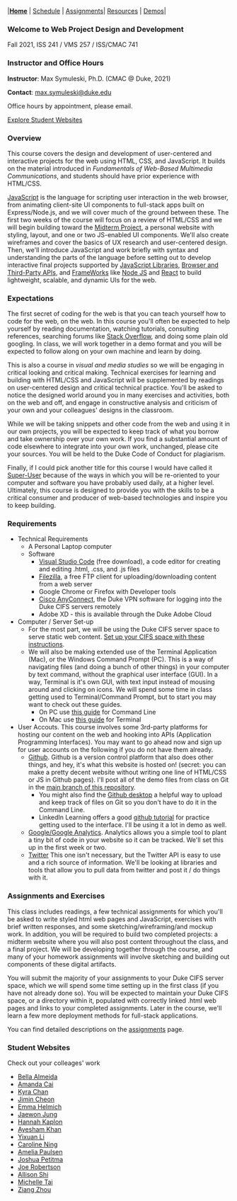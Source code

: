 |**[Home](./)** | [Schedule](./schedule.md) | [Assignments](./assignments.md)| [Resources](./resources.html) | [Demos](./demos.md)|

### Welcome to Web Project Design and Development

Fall 2021, ISS 241 / VMS 257 / ISS/CMAC 741

### Instructor and Office Hours

**Instructor**: Max Symuleski, Ph.D. (CMAC @ Duke, 2021)

**Contact**: max.symuleski@duke.edu

Office hours by appointment, please email.

[Explore Student Websites](#student-websites)

### Overview

This course covers the design and development of user-centered and interactive projects for the web using HTML, CSS, and JavaScript. It builds on the material introduced in _Fundamentals of Web-Based Multimedia Communications_, and students should have prior experience with HTML/CSS.

[JavaScript](https://developer.mozilla.org/en-US/docs/Web/JavaScript/About_JavaScript) is the language for scripting user interaction in the web browser, from animating client-site UI components to full-stack apps built on Express/Node.js, and we will cover much of the ground between these. The first two weeks of the course will focus on a review of HTML/CSS and we will begin building toward the [Midterm Project](/), a personal website with styling, layout, and one or two JS-enabled UI components. We'll also create wireframes and cover the basics of UX research and user-centered design. Then, we'll introduce JavaScript and work briefly with syntax and understanding the parts of the language before setting out to develop interactive final projects supported by [JavaScript Libraries](), [Browser and Third-Party APIs](https://developer.mozilla.org/en-US/docs/Learn/JavaScript/Client-side_web_APIs/Introduction), and [FrameWorks](https://developer.mozilla.org/en-US/docs/Learn/Tools_and_testing/Client-side_JavaScript_frameworks) like [Node JS](https://nodejs.org/en/) and [React](https://reactjs.org/) to build lightweight, scalable, and dynamic UIs for the web.

### Expectations

The first secret of coding for the web is that you can teach yourself how to code for the web, on the web. In this course you'll often be expected to help yourself by reading documentation, watching tutorials, consulting references, searching forums like [Stack Overflow](https://stackoverflow.com/), and doing some plain old googling. In class, we will work together in a demo format and you will be expected to follow along on your own machine and learn by doing.

This is also a course in _visual and media studies_ so we will be engaging in critical looking and critical making. Technical exercises for learning and building with HTML/CSS and JavaScript will be supplemented by readings on user-centered design and critical technical practice. You'll be asked to notice the designed world around you in many exercises and activities, both on the web and off, and engage in constructive analysis and criticism of your own and your colleagues' designs in the classroom.

While we will be taking snippets and other code from the web and using it in our own projects, you will be expected to keep track of what you borrow and take ownership over your own work. If you find a substantial amount of code elsewhere to integrate into your own work, unchanged, please cite your sources. You will be held to the Duke Code of Conduct for plagiarism.

Finally, if I could pick another title for this course I would have called it [Super-User](https://en.wikipedia.org/wiki/Superuser) because of the ways in which you will be re-oriented to your computer and software you have probably used daily, at a higher level. Ultimately, this course is designed to provide you with the skills to be a critical consumer and producer of web-based technologies and inspire you to keep building.

### Requirements

- Technical Requirements
  - A Personal Laptop computer
  - Software
    - [Visual Studio Code](https://code.visualstudio.com/) (free download), a code editor for creating and editing .html, .css, and .js files
    - [Filezilla](https://filezilla-project.org/), a free FTP client for uploading/downloading content from a web server
    - Google Chrome or Firefox with Developer tools
    - [Cisco AnyConnect](https://oit.duke.edu/what-we-do/services/vpn), the Duke VPN software for logging into the Duke CIFS servers remotely
    - Adobe XD - this is available through the Duke Adobe Cloud
- Computer / Server Set-up
  - For the most part, we will be using the Duke CIFS server space to serve static web content. [Set up your CIFS space with these instructions](./FTPLogin.md).
  - We will also be making extended use of the Terminal Application (Mac), or the Windows Command Prompt (PC). This is a way of navigating files (and doing a bunch of other things) in your computer by text command, without the graphical user interface (GUI). In a way, Terminal is it's own GUI, with text input instead of mousing around and clicking on icons. We will spend some time in class getting used to Terminal/Command Prompt, but to start you may want to check out these guides.
    - On PC use [this guide](https://www.makeuseof.com/tag/a-beginners-guide-to-the-windows-command-line/) for Command Line
    - On Mac use [this guide](https://www.makeuseof.com/tag/beginners-guide-mac-terminal/) for Terminal
- User Accouts. This course involves some 3rd-party platforms for hosting our content on the web and hooking into APIs (Application Programming Interfaces). You may want to go ahead now and sign up for user accounts on the following if you do not have them already.
  - [Github](https://github.com/). Github is a version control platform that also does other things, and hey, it's what this website is hosted on! (secret: you can make a pretty decent website without writing one line of HTML/CSS or JS in Github pages). I'll post all of the demo files from class on Git in the [main branch of this repository](https://github.com/maximusrex/web-project-design).
    - You might also find the [Github desktop](https://desktop.github.com/) a helpful way to upload and keep track of files on Git so you don't have to do it in the Command Line.
    - LinkedIn Learning offers a good [github tutorial]() for practice getting used to the interface. I'll be using it a lot in demo as well.
  - [Google/Google Analytics](https://analytics.google.com/). Analytics allows you a simple tool to plant a tiny bit of code in your website so it can be tracked. We'll set this up in the first week or two.
  - [Twitter](https://twitter.com) This one isn't necessary, but the Twitter API is easy to use and a rich source of information. We'll be looking at libraries and tools that allow you to pull data from twitter and post it / do things with it.

### Assignments and Exercises

This class includes readings, a few technical assignments for which you'll be asked to write styled html web pages and JavaScript, exercises with brief written responses, and some sketching/wireframing/and mockup work. In addition, you will be required to build two completed projects: a midterm website where you will also post content throughout the class, and a final project. We will be developing together through the course, and many of your homework assignments will involve sketching and building out components of these digital artifacts.

You will submit the majority of your assignments to your Duke CIFS server space, which we will spend some time setting up in the first class (if you have not already done so). You will be expected to maintain your Duke CIFS space, or a directory within it, populated with correctly linked .html web pages and links to your completed assignments. Later in the course, we'll learn a few more deployment methods for full-stack applications.

You can find detailed descriptions on the [assignments](./assignments.md) page.

### Student Websites

Check out your colleages' work

- [Bella Almeida](https://people.duke.edu/~iba5/webdesign2/)
- [Amanda Cai](https://people.duke.edu/~aac77/)
- [Kyra Chan](https://people.duke.edu/~ktc22/)
- [Jimin Cheon](https://people.duke.edu/~jc910/)
- [Emma Helmich](https://people.duke.edu/~ech56/)
- [Jaewon Jung](https://people.duke.edu/~jj312/)
- [Hannah Kaplon](https://people.duke.edu/~hck11/)
- [Ayesham Khan](https://people.duke.edu/~awk16/)
- [Yixuan Li](https://people.duke.edu/~yl600/web_development_design/)
- [Caroline Ning](https://people.duke.edu/~xn18/webProject/)
- [Amelia Paulsen](https://acpaulsen.github.io/WebProjD-D/)
- [Joshua Petitma](https://wpd.petit.dev/)
- [Joe Robertson](https://people.duke.edu/~jtr34/)
- [Allison Shi](https://people.duke.edu/~as1113/)
- [Michelle Tai](https://people.duke.edu/~mrt36/labs/index.html)
- [Ziang Zhou](https://people.duke.edu/~zz188/iss241/)
